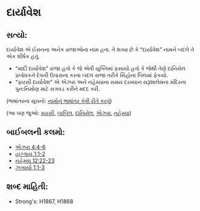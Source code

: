 # દાર્યાવેશ 

## સત્યો: 

દાર્યાવેશ એ ઈરાનના અનેક રાજાઓના નામ હતા.
તે શક્ય છે કે “દાર્યાવેશ” નામને બદલે તે એક શીર્ષક હતું.

* “માદી દાર્યાવેશ” રાજા હતો કે જે એવી યુક્તિમાં ફસાયો હતો કે જેથી તેણે દાનિયેલ પ્રબોધકને દેવની ઉપાસના કરવા બદલ સજા તરીકે સિંહોના બિલમાં ફેકયો.
* “ફારસી દાર્યાવેશ” એ એઝરા અને નહેમ્યાના સમય દરમ્યાન યરૂશાલેમના મંદિરના પુન:નિર્માણ માટે સગવડ કરીને મદદ કરી.

(ભાષાંતરના સૂચનો: [નામોનું ભાષાંતર કેવી રીતે કરવું](rc://gu/ta/man/translate/translate-names))

(આ પણ જુઓ: [ફારસી](../names/persia.md), [બાબિલ](../names/babylon.md), [દાનિયેલ](../names/daniel.md), [એઝરા](../names/ezra.md), [નહેમ્યા](../names/nehemiah.md))

## બાઈબલની કલમો: 

* [એઝરા 4:4-6](rc://gu/tn/help/ezr/04/04)
* [હાગ્ગાય 1:1-2](rc://gu/tn/help/hag/01/01)
* [નહેમ્યા 12:22-23](rc://gu/tn/help/neh/12/22)
* [ઝખાર્યા 1:1-3](rc://gu/tn/help/zec/01/01)

## શબ્દ માહિતી: 

* Strong's: H1867, H1868
